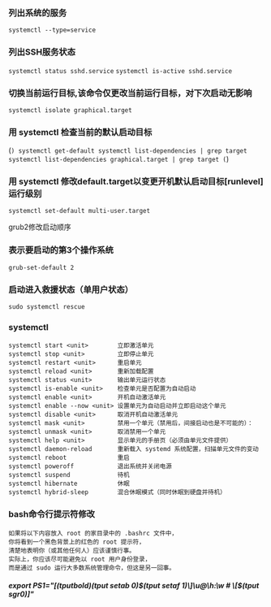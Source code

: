 ### 列出系统的服务
`systemctl --type=service`

### 列出SSH服务状态 
`systemctl status sshd.service`
`systemctl is-active sshd.service`

### 切换当前运行目标,该命令仅更改当前运行目标，对下次启动无影响
`systemctl isolate graphical.target` 

### 用 systemctl 检查当前的默认启动目标
(```)
systemctl get-default
systemctl list-dependencies | grep target
systemctl list-dependencies graphical.target | grep target
(```)


### 用 systemctl 修改default.target以变更开机默认启动目标[runlevel]运行级别
`systemctl set-default multi-user.target`


grub2修改启动顺序
### 表示要启动的第3个操作系统
`grub-set-default 2` 


### 启动进入救援状态（单用户状态）
`sudo systemctl rescue`


### systemctl
```note
systemctl start <unit>        立即激活单元
systemctl stop <unit>         立即停止单元
systemctl restart <unit>      重启单元
systemctl reload <unit>       重新加载配置
systemctl status <unit>       输出单元运行状态
systemctl is-enable <unit>    检查单元是否配置为自动启动
systemctl enable <unit>       开机自动激活单元
systemctl enable --now <unit> 设置单元为自动启动并立即启动这个单元
systemctl disable <unit>      取消开机自动激活单元
systemctl mask <unit>         禁用一个单元（禁用后，间接启动也是不可能的）： 
systemctl unmask <unit>       取消禁用一个单元
systemctl help <unit>         显示单元的手册页（必须由单元文件提供）
systemctl daemon-reload       重新载入 systemd 系统配置，扫描单元文件的变动
systemctl reboot              重启
systemctl poweroff            退出系统并关闭电源
systemctl suspend             待机
systemctl hibernate           休眠
systemctl hybrid-sleep        混合休眠模式（同时休眠到硬盘并待机）
```




### bash命令行提示符修改
```note
如果将以下内容放入 root 的家目录中的 .bashrc 文件中，
你将看到一个黑色背景上的红色的 root 提示符，
清楚地表明你（或其他任何人）应该谨慎行事。
实际上，你应该尽可能避免以 root 用户身份登录，
而是通过 sudo 运行大多数系统管理命令，但这是另一回事。
```
##### export PS1="\[$(tput bold)$(tput setab 0)$(tput setaf 1)\]\u@\h:\w # \[$(tput sgr0)\]"
